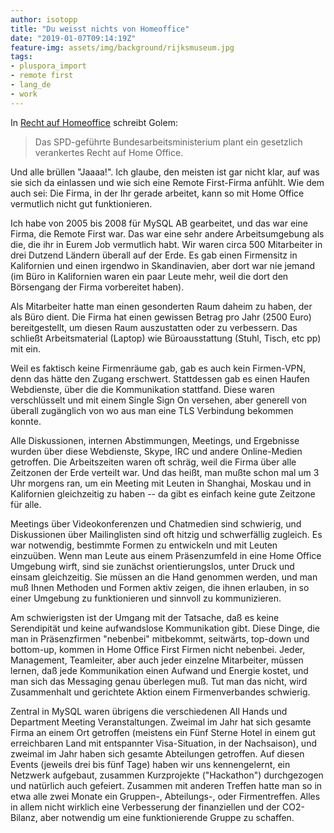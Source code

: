```yaml
---
author: isotopp
title: "Du weisst nichts von Homeoffice"
date: "2019-01-07T09:14:19Z"
feature-img: assets/img/background/rijksmuseum.jpg
tags:
- pluspora_import
- remote first
- lang_de
- work
---
```


In [Recht auf Homeoffice](https://www.golem.de/news/spd-arbeitsministerium-will-recht-auf-homeoffice-per-gesetz-1901-138520.html) schreibt Golem:

> Das SPD-geführte Bundesarbeitsministerium plant ein gesetzlich verankertes Recht auf Home Office.

Und alle brüllen "Jaaaa!".
Ich glaube, den meisten ist gar nicht klar, auf was sie sich da einlassen und wie sich eine Remote First-Firma anfühlt.
Wie dem auch sei:
Die Firma, in der Ihr gerade arbeitet, kann so mit Home Office vermutlich nicht gut funktionieren.

Ich habe von 2005 bis 2008 für MySQL AB gearbeitet, und das war eine Firma, die Remote First war.
Das war eine sehr andere Arbeitsumgebung als die, die ihr in Eurem Job vermutlich habt.
Wir waren circa 500 Mitarbeiter in drei Dutzend Ländern überall auf der Erde.
Es gab einen Firmensitz in Kalifornien und einen irgendwo in Skandinavien, aber dort war nie jemand (im Büro in Kalifornien waren ein paar Leute mehr, weil die dort den Börsengang der Firma vorbereitet haben).

Als Mitarbeiter hatte man einen gesonderten Raum daheim zu haben, der als Büro dient.
Die Firma hat einen gewissen Betrag pro Jahr (2500 Euro) bereitgestellt, um diesen Raum auszustatten oder zu verbessern.
Das schließt Arbeitsmaterial (Laptop) wie Büroausstattung (Stuhl, Tisch, etc pp) mit ein. 

Weil es faktisch keine Firmenräume gab, gab es auch kein Firmen-VPN, denn das hätte den Zugang erschwert.
Stattdessen gab es einen Haufen Webdienste, über die die Kommunikation stattfand.
Diese waren verschlüsselt und mit einem Single Sign On versehen, aber generell von überall zugänglich von wo aus man eine TLS Verbindung bekommen konnte.

Alle Diskussionen, internen Abstimmungen, Meetings, und Ergebnisse wurden über diese Webdienste, Skype, IRC und andere Online-Medien getroffen.
Die Arbeitszeiten waren oft schräg, weil die Firma über alle Zeitzonen der Erde verteilt war.
Und das heißt, man mußte schon mal um 3 Uhr morgens ran, um ein Meeting mit Leuten in Shanghai, Moskau und in Kalifornien gleichzeitig zu haben -- da gibt es einfach keine gute Zeitzone für alle.

Meetings über Videokonferenzen und Chatmedien sind schwierig, und Diskussionen über Mailinglisten sind oft hitzig und schwerfällig zugleich.
Es war notwendig, bestimmte Formen zu entwickeln und mit Leuten einzuüben.
Wenn man Leute aus einem Präsenzumfeld in eine Home Office Umgebung wirft, sind sie zunächst orientierungslos, unter Druck und einsam gleichzeitig.
Sie müssen an die Hand genommen werden, und man muß Ihnen Methoden und Formen aktiv zeigen, die ihnen erlauben, in so einer Umgebung zu funktionieren und sinnvoll zu kommunizieren.

Am schwierigsten ist der Umgang mit der Tatsache, daß es keine Serendipität und keine aufwandslose Kommunikation gibt.
Diese Dinge, die man in Präsenzfirmen "nebenbei" mitbekommt, seitwärts, top-down und bottom-up, kommen in Home Office First Firmen nicht nebenbei.
Jeder, Management, Teamleiter, aber auch jeder einzelne Mitarbeiter, müssen lernen, daß jede Kommunikation einen Aufwand und Energie kostet, und man sich das Messaging genau überlegen muß. 
Tut man das nicht, wird Zusammenhalt und gerichtete Aktion einem Firmenverbandes schwierig.

Zentral in MySQL waren übrigens die verschiedenen All Hands und Department Meeting Veranstaltungen.
Zweimal im Jahr hat sich gesamte Firma an einem Ort getroffen (meistens ein Fünf Sterne Hotel in einem gut erreichbaren Land mit entspannter Visa-Situation, in der Nachsaison), und zweimal im Jahr haben sich gesamte Abteilungen getroffen.
Auf diesen Events (jeweils drei bis fünf Tage) haben wir uns kennengelernt, ein Netzwerk aufgebaut, zusammen Kurzprojekte ("Hackathon") durchgezogen und natürlich auch gefeiert.
Zusammen mit anderen Treffen hatte man so in etwa alle zwei Monate ein Gruppen-, Abteilungs-, oder Firmentreffen.
Alles in allem nicht wirklich eine Verbesserung der finanziellen und der CO2-Bilanz, aber notwendig um eine funktionierende Gruppe zu schaffen.
